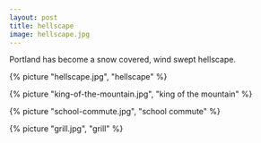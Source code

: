 ```yaml
---
layout: post
title: hellscape
image: hellscape.jpg
---
```


Portland has become a snow covered, wind swept hellscape.

<!--more-->

{% picture "hellscape.jpg", "hellscape" %}

{% picture "king-of-the-mountain.jpg", "king of the mountain" %}

{% picture "school-commute.jpg", "school commute" %}

{% picture "grill.jpg", "grill" %}
